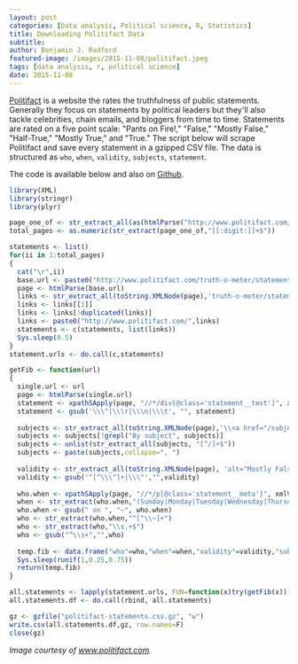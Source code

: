 ```yaml
---
layout: post
categories: [Data analysis, Political science, R, Statistics]
title: Downloading Politifact Data
subtitle: 
author: Benjamin J. Radford
featured-image: /images/2015-11-08/politifact.jpeg
tags: [data analysis, r, political science]
date: 2015-11-08
---
```


[Politifact](http://www.politifact.com) is a website the rates the truthfulness of public statements. Generally they focus on statements by political leaders but they'll also tackle celebrities, chain emails, and bloggers from time to time. Statements are rated on a five point scale: "Pants on Fire!," "False," "Mostly False," "Half-True," "Mostly True," and "True." The script below will scrape Politifact and save every statement in a gzipped CSV file. The data is structured as `who`, `when`, `validity`, `subjects`, `statement`.

The code is available below and also on [Github](https://github.com/benradford/Politifact-Scraper/blob/master/politifact.R).

```r
library(XML)
library(stringr)
library(plyr)

page_one_of <- str_extract_all(as(htmlParse("http://www.politifact.com/truth-o-meter/statements/"),"character"),"Page\\s+1\\s+of\\s+[[:digit:]]+")
total_pages <- as.numeric(str_extract(page_one_of,"[[:digit:]]+$"))

statements <- list()
for(ii in 1:total_pages)
{
  cat("\r",ii)
  base.url <- paste0("http://www.politifact.com/truth-o-meter/statements/?page=",ii)
  page <- htmlParse(base.url)
  links <- str_extract_all(toString.XMLNode(page),'truth-o-meter/statements/[[:digit:]]+/[^\\"]+')
  links <- links[[1]]
  links <- links[!duplicated(links)]
  links <- paste0("http://www.politifact.com/",links)
  statements <- c(statements, list(links))
  Sys.sleep(0.5)
}
statement.urls <- do.call(c,statements)

getFib <- function(url)
{
  single.url <- url
  page <- htmlParse(single.url)
  statement <- xpathSApply(page, "//*/div[@class='statement__text']", xmlValue)
  statement <- gsub('\\\"|\\\r|\\\n|\\\t', "", statement)
  
  subjects <- str_extract_all(toString.XMLNode(page),'\\<a href="/subjects/[^/]*')[[1]]
  subjects <- subjects[!grepl("By subject", subjects)]
  subjects <- unlist(str_extract_all(subjects, "[^/]+$"))
  subjects <- paste(subjects,collapse=", ")
  
  validity <- str_extract_all(toString.XMLNode(page), 'alt="Mostly False"|alt="Mostly True"|alt="True"|alt="Half-True"|alt="False"|alt="Pants on Fire!"')[[1]]
  validity <- gsub('^[^\\\"]+|\\\"',"",validity)
  
  who.when <- xpathSApply(page, "//*/p[@class='statement__meta']", xmlValue)[[1]]
  when <- str_extract(who.when,"(Sunday|Monday|Tuesday|Wednesday|Thursday|Friday|Saturday), [[:alpha:]]+ [[:alnum:]]+, [[:digit:]]+")
  who.when <- gsub(" on ", "~", who.when)
  who <- str_extract(who.when,"^[^\\~]+")
  who <- str_extract(who,"\\s.+$")
  who <- gsub("^\\s+","",who)
  
  temp.fib <- data.frame("who"=who,"when"=when,"validity"=validity,"subjects"=subjects,"statement"=statement)
  Sys.sleep(runif(1,0.25,0.75))
  return(temp.fib)
}

all.statements <- lapply(statement.urls, FUN=function(x)try(getFib(x)))
all.statements.df <- do.call(rbind, all.statements)

gz <- gzfile("politifact-statements.csv.gz", "w")
write.csv(all.statements.df,gz, row.names=F)
close(gz)
```

*Image courtesy of www.politifact.com.*